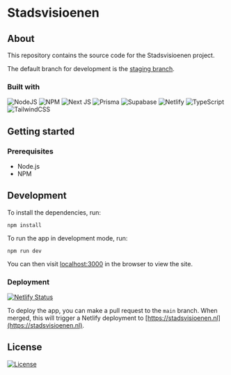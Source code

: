 # Stadsvisioenen

## About

This repository contains the source code for the Stadsvisioenen project.

The default branch for development is the [staging branch](https://github.com/jorritvanderheide/stadsvisioenen/tree/staging).

### Built with

![NodeJS](https://img.shields.io/badge/node.js-6DA55F?style=for-the-badge&logo=node.js&logoColor=white) ![NPM](https://img.shields.io/badge/NPM-%23CB3837.svg?style=for-the-badge&logo=npm&logoColor=white) ![Next JS](https://img.shields.io/badge/Next-black?style=for-the-badge&logo=next.js&logoColor=white) ![Prisma](https://img.shields.io/badge/Prisma-3982CE?style=for-the-badge&logo=Prisma&logoColor=white) ![Supabase](https://img.shields.io/badge/Supabase-3ECF8E?style=for-the-badge&logo=supabase&logoColor=white) ![Netlify](https://img.shields.io/badge/netlify-%23000000.svg?style=for-the-badge&logo=netlify&logoColor=#00C7B7) ![TypeScript](https://img.shields.io/badge/typescript-%23007ACC.svg?style=for-the-badge&logo=typescript&logoColor=white) ![TailwindCSS](https://img.shields.io/badge/tailwindcss-%2338B2AC.svg?style=for-the-badge&logo=tailwind-css&logoColor=white)

## Getting started

### Prerequisites

- Node.js
- NPM

## Development

To install the dependencies, run:

```shell
npm install
```

To run the app in development mode, run:

```shell
npm run dev
```

You can then visit [localhost:3000](http://localhost:3000) in the browser to view the site.

### Deployment

[![Netlify Status](https://api.netlify.com/api/v1/badges/c8705438-ea92-4fc4-b496-c8f8ba8877c5/deploy-status)](https://app.netlify.com/sites/stadsvisioenen/deploys)

To deploy the app, you can make a pull request to the `main` branch. When merged, this will trigger a Netlify deployment to [https://stadsvisioenen.nl](https://stadsvisioenen.nl).

## License

[![License](https://img.shields.io/badge/License-BSD%203--Clause-blue.svg)](https://opensource.org/licenses/BSD-3-Clause)
